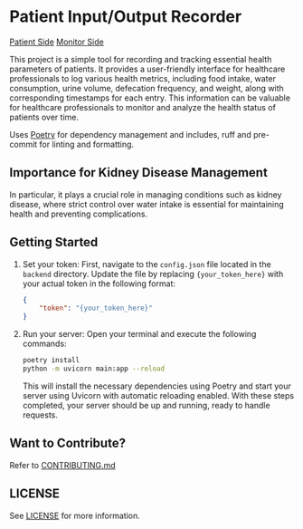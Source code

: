 # Patient Input/Output Recorder

[Patient Side](https://lifeadventurer.github.io/patient-input-output-recorder/patient/)
[Monitor Side](https://lifeadventurer.github.io/patient-input-output-recorder/monitor/)

This project is a simple tool for recording and tracking essential health parameters of patients. It provides a user-friendly interface for healthcare professionals to log various health metrics, including food intake, water consumption, urine volume, defecation frequency, and weight, along with corresponding timestamps for each entry. This information can be valuable for healthcare professionals to monitor and analyze the health status of patients over time.

Uses [Poetry](https://github.com/python-poetry/poetry) for dependency management and includes, ruff and pre-commit for linting and formatting.

## Importance for Kidney Disease Management

In particular, it plays a crucial role in managing conditions such as kidney disease, where strict control over water intake is essential for maintaining health and preventing complications.

## Getting Started

1. Set your token: First, navigate to the `config.json` file located in the `backend` directory. Update the file by replacing `{your_token_here}` with your actual token in the following format:

    ```json
    {
        "token": "{your_token_here}"
    }
    ```

2. Run your server: Open your terminal and execute the following commands:

    ```bash
    poetry install
    python -m uvicorn main:app --reload
    ```

    This will install the necessary dependencies using Poetry and start your server using Uvicorn with automatic reloading enabled.
    With these steps completed, your server should be up and running, ready to handle requests.

## Want to Contribute?

Refer to [CONTRIBUTING.md](./CONTRIBUTING.md)

## LICENSE

See [LICENSE](./LICENSE) for more information.
